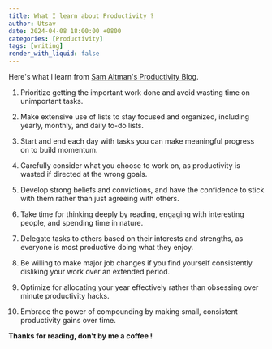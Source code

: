 ```yaml
---
title: What I learn about Productivity ?
author: Utsav 
date: 2024-04-08 18:00:00 +0800
categories: [Productivity]
tags: [writing]
render_with_liquid: false
---
```


Here's what I learn from [Sam Altman's Productivity Blog](https://blog.samaltman.com/productivity).

1) Prioritize getting the important work done and avoid wasting time on unimportant tasks.  

2) Make extensive use of lists to stay focused and organized, including yearly, monthly, and daily to-do lists.  

3) Start and end each day with tasks you can make meaningful progress on to build momentum.  

4) Carefully consider what you choose to work on, as productivity is wasted if directed at the wrong goals.  

5) Develop strong beliefs and convictions, and have the confidence to stick with them rather than just agreeing with others.  

6)  Take time for thinking deeply by reading, engaging with interesting people, and spending time in nature.  

7) Delegate tasks to others based on their interests and strengths, as everyone is most productive doing what they enjoy.  

8) Be willing to make major job changes if you find yourself consistently disliking your work over an extended period.  

9) Optimize for allocating your year effectively rather than obsessing over minute productivity hacks.  

10) Embrace the power of compounding by making small, consistent productivity gains over time.  

**Thanks for reading, don't by me a coffee !**